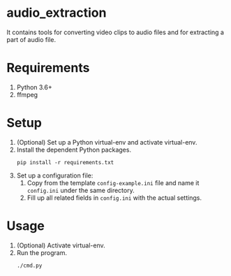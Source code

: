 # audio_extraction
It contains tools for converting video clips to audio files and for extracting a part of audio file.

# Requirements

1. Python 3.6+
1. ffmpeg

# Setup

1. (Optional) Set up a Python virtual-env and activate virtual-env.
1. Install the dependent Python packages.
     ```
     pip install -r requirements.txt
     ```
1. Set up a configuration file:
   1. Copy from the template `config-example.ini` file and name it `config.ini` under the same directory.
   1. Fill up all related fields in `config.ini` with the actual settings.

# Usage

1. (Optional) Activate virtual-env.
1. Run the program.
     ```
     ./cmd.py
     ```